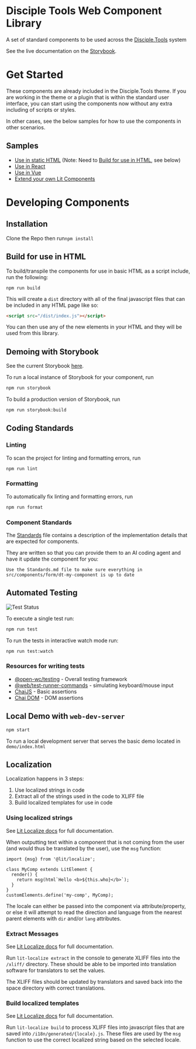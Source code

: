 # Disciple Tools Web Component Library

A set of standard components to be used across the [Disciple.Tools](https://github.com/DiscipleTools/disciple-tools-theme) system

See the live documentation on the [Storybook](https://jade-chebakia-17493f.netlify.app/).

# Get Started

These components are already included in the Disciple.Tools theme. If you are working in the theme or a plugin that is within the standard user interface, you can start using the components now without any extra including of scripts or styles.

In other cases, see the below samples for how to use the components in other scenarios.

## Samples

- [Use in static HTML](./samples/html) (Note: Need to [Build for use in HTML](#build-for-use-in-html), see below)
- [Use in React](./samples/react-include)
- [Use in Vue](./samples/vue-include)
- [Extend your own Lit Components](./samples/lit-extend)

# Developing Components

## Installation

Clone the Repo then run`npm install`

## Build for use in HTML

To build/transpile the components for use in basic HTML as a script include, run the following:

```
npm run build
```

This will create a `dist` directory with all of the final javascript files that can be included in any HTML page like so:

```html
<script src="/dist/index.js"></script>
```

You can then use any of the new elements in your HTML and they will be used from this library.

## Demoing with Storybook
See the current Storybook [here](https://jade-chebakia-17493f.netlify.app/).

To run a local instance of Storybook for your component, run

```bash
npm run storybook
```

To build a production version of Storybook, run

```bash
npm run storybook:build
```

## Coding Standards

### Linting
To scan the project for linting and formatting errors, run

```bash
npm run lint
```

### Formatting
To automatically fix linting and formatting errors, run

```bash
npm run format
```

### Component Standards
The [Standards](./Standards.md) file contains a description of the implementation details that are expected for components.

They are written so that you can provide them to an AI coding agent and have it update the component for you:

```
Use the Standards.md file to make sure everything in src/components/form/dt-my-component is up to date
```

## Automated Testing

![Test Status](https://github.com/DiscipleTools/disciple-tools-web-components/actions/workflows/test.yml/badge.svg?event=push)

To execute a single test run:

```bash
npm run test
```

To run the tests in interactive watch mode run:

```bash
npm run test:watch
```

### Resources for writing tests
- [@open-wc/testing](https://open-wc.org/docs/testing/testing-package/) - Overall testing framework
- [@web/test-runner-commands](https://modern-web.dev/docs/test-runner/commands/) - simulating keyboard/mouse input
- [ChaiJS](https://www.chaijs.com/api/bdd/) - Basic assertions
- [Chai DOM](https://github.com/nathanboktae/chai-dom) - DOM assertions

## Local Demo with `web-dev-server`

```bash
npm start
```

To run a local development server that serves the basic demo located in `demo/index.html`

## Localization
Localization happens in 3 steps:
1. Use localized strings in code 
2. Extract all of the strings used in the code to XLIFF file
3. Build localized templates for use in code

### Using localized strings
See [Lit Localize docs](https://lit.dev/docs/localization/overview/#message-types) for full documentation.

When outputting text within a component that is not coming from the user (and would thus be translated by the user), use the `msg` function:

```
import {msg} from '@lit/localize';

class MyComp extends LitElement {
  render() {
    return msg(html`Hello <b>${this.who}</b>`);
  }
}
customElements.define('my-comp', MyComp);
```

The locale can either be passed into the component via attribute/property, or else it will attempt to read the direction and language from the nearest parent elements with `dir` and/or `lang` attributes.

### Extract Messages
See [Lit Localize docs](https://lit.dev/docs/localization/overview/#extracting-messages) for full documentation.

Run `lit-localize extract` in the console to generate XLIFF files into the `/xliff/` directory. These should be able to be imported into translation software for translators to set the values. 

The XLIFF files should be updated by translators and saved back into the space directory with correct translations.

### Build localized templates
See [Lit Localize docs](https://lit.dev/docs/localization/overview/#building-localized-templates) for full documentation.

Run `lit-localize build` to process XLIFF files into javascript files that are saved into `/i18n/generated/{locale}.js`. These files are used by the `msg` function to use the correct localized string based on the selected locale.

